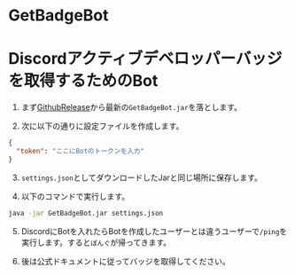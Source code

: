 # GetBadgeBot

# Discordアクティブデベロッパーバッジを取得するためのBot

1. まず[GithubRelease](https://github.com/shiro8613/GetBadgeBot/releases)から最新の`GetBadgeBot.jar`を落とします。

2. 次に以下の通りに設定ファイルを作成します。

```json
{
  "token": "ここにBotのトークンを入力"
}
```

3. `settings.json`としてダウンロードしたJarと同じ場所に保存します。

4. 以下のコマンドで実行します。

```cmd
java -jar GetBadgeBot.jar settings.json
```

5. DiscordにBotを入れたらBotを作成したユーザーとは違うユーザーで`/ping`を実行します。すると`ぽんぐ`が帰ってきます。

6. 後は公式ドキュメントに従ってバッジを取得してください。

